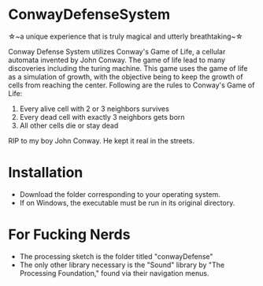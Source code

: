 # ConwayDefenseSystem
☆~a unique experience that is truly magical and utterly breathtaking~☆

Conway Defense System utilizes Conway's Game of Life, a cellular automata invented by John Conway.  The game of life lead to many discoveries including the turing machine.  This game uses the game of life as a simulation of growth, with the objective being to keep the growth of cells from reaching the center.  Following are the rules to Conway's Game of Life:
1. Every alive cell with 2 or 3 neighbors survives
2. Every dead cell with exactly 3 neighbors gets born
3. All other cells die or stay dead

RIP to my boy John Conway. He kept it real in the streets.

# Installation
- Download the folder corresponding to your operating system.
- If on Windows, the executable must be run in its original directory.

# For Fucking Nerds
- The processing sketch is the folder titled "conwayDefense"
- The only other library necessary is the "Sound" library by "The Processing Foundation," found via their navigation menus.
